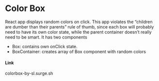 # Color Box
React app displays random colors on click.
This app violates the “children are dumber than their parents” rule of thumb, since each box will probably need to have its own color state, while the parent container doesn’t really need to be smart. 
It has two components
* Box: contains own onClick state.
* BoxContainer: creates array of Box component with random colors

#### Link
colorbox-by-sl.surge.sh